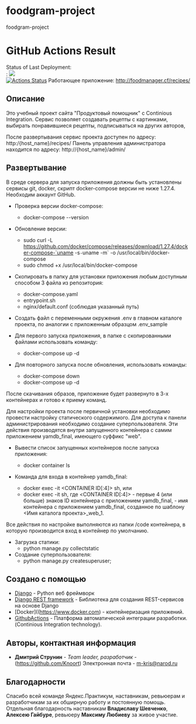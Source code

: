 # foodgram-project
foodgram-project

# GitHub Actions Result

Status of Last Deployment: <br>:
<img src="https://github.com/Knoort/workflows/foodgram-workflow/badge.svg?branch=master"><br>
[![Actions Status](https://github.com/Knoort/foodgram-project/workflows/foodgram-workflow/badge.svg)](https://github.com/Knoort/foodgram-project/actions)
Работающее приложение:
http://foodmanager.cf/recipes/

## Описание
Это учебный проект сайта "Продуктовый помощник" с Continious Integration.
Сервис позволяет создавать рецепты с картинками, выбирать понравившиеся рецепты, подписываться на
других авторов, 

После развертывания сервис проекта доступен по адресу:
http:/{host_name}/recipes/
Панель управления администратора находится по адресу:
http://{host_name}/admin/

## Развертывание
В среде сервера для запуска приложения должны быть установлены сервисы git, docker, скрипт docker-compose версии не ниже 1.27.4. Необходим аккаунт GitHub.
* Проверка версии docker-compose:
    - docker-compose --version
* Обновление версии:
    - sudo curl -L https://github.com/docker/compose/releases/download/1.27.4/docker-compose-`uname -s`-`uname -m` -o /usr/local/bin/docker-compose
    - sudo chmod +x /usr/local/bin/docker-compose

* Скопировать в папку для установки приложения любым доступным способом 3 файла из репозитория:
    - docker-compose.yaml
    - entrypoint.sh
    - nginx/default.conf (соблюдая указанный путь)
* Создать файл с переменными окружения .env в главном каталоге проекта, по аналогии с приложенным образцом
    .env_sample
* Для первого запуска приложения, в папке с скопированными файлами использовать команду: 
    - docker-compose up -d
* Для повторного запуска после обновления, использовать команды:
    - docker-compose down
    - docker-compose up -d

После скачивания образов, приложение будет развернуто в 3-х контейнерах и готово к приему команд.

Для настройки проекта после первичной установки необходимо провести настройку статического содержимого. Для доступа к панели администрирования необходимо создание суперпользователя. Эти действия производятся внутри запущенного контейнера с самим приложением yamdb_final, имеющего суффикс "web". 

* Вывести список запущенных контейнеров после запуска приложения:
    - docker container ls

* Команда для входа в контейнер yamdb_final:
    - docker exec -it <CONTAINER ID[:4]> sh, или
    - docker exec -it <CONTAINER NAME> sh,
    где <CONTAINER ID[:4]> - первые 4 (или больше) знаков ID контейнера с приложением yamdb_final,
    <CONTAINER NAME> - имя контейнера с приложением  yamdb_final, созданное по шаблону <Имя каталога проекта>_web_1.

Все действия по настройке выполняются из папки /code контейнера, в которую производится вход в контейнер по умолчанию.

* Загрузка статики:
    - python manage.py collectstatic
* Создание суперпользователя:
    - python manage.py createsuperuser;

## Создано с помощью

* [Django](https://docs.djangoproject.com/en/3.1/) - Python веб фреймворк
* [Django REST framework](https://www.django-rest-framework.org/) - 
Библиотека для создания REST-сервисов на основе Django
* [Docker]((https://www.docker.com) - контейнеризация приложений.
* [GithubActions](https://docs.github.com/en/free-pro-team@latest/actions) - 
Платформа автоматической интеграции разработки. (Continious Integration technology).


## Авторы, контактная информация

* **Дмитрий Струнин** - *Team leader, разработчик* - (https://github.com/Knoort)
Электронная почта - m-kris@narod.ru

## Благодарности

Спасибо всей команде Яндекс.Практикум, наставникам, ревьюерам и разработчикам за их обширную работу и постоянную помощь.
Отдельная благодарность наставникам **Владиславу Шевченко**, **Алексею Гайбуре**, ревьюеру **Максиму Любиеву** за живое участие.
